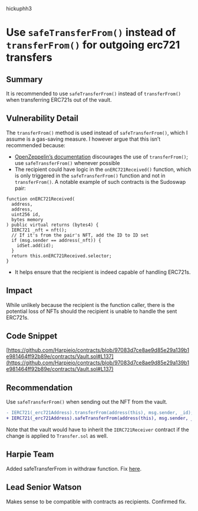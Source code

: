 hickuphh3
# Use `safeTransferFrom()` instead of `transferFrom()` for outgoing erc721 transfers

## Summary

It is recommended to use `safeTransferFrom()` instead of `transferFrom()` when transferring ERC721s out of the vault.

## Vulnerability Detail

The `transferFrom()` method is used instead of `safeTransferFrom()`, which I assume is a gas-saving measure. I however argue that this isn’t recommended because:

- [OpenZeppelin’s documentation](https://docs.openzeppelin.com/contracts/4.x/api/token/erc721#IERC721-transferFrom-address-address-uint256-) discourages the use of `transferFrom()`; use `safeTransferFrom()` whenever possible
- The recipient could have logic in the `onERC721Received()` function, which is only triggered in the `safeTransferFrom()` function and not in `transferFrom()`. A notable example of such contracts is the Sudoswap pair:

```solidity
function onERC721Received(
  address,
  address,
  uint256 id,
  bytes memory
) public virtual returns (bytes4) {
  IERC721 _nft = nft();
  // If it's from the pair's NFT, add the ID to ID set
  if (msg.sender == address(_nft)) {
    idSet.add(id);
  }
  return this.onERC721Received.selector;
}
```

- It helps ensure that the recipient is indeed capable of handling ERC721s.

## Impact

While unlikely because the recipient is the function caller, there is the potential loss of NFTs should the recipient is unable to handle the sent ERC721s.

## Code Snippet

[https://github.com/Harpieio/contracts/blob/97083d7ce8ae9d85e29a139b1e981464ff92b89e/contracts/Vault.sol#L137](https://github.com/Harpieio/contracts/blob/97083d7ce8ae9d85e29a139b1e981464ff92b89e/contracts/Vault.sol#L137)

## Recommendation

Use `safeTransferFrom()` when sending out the NFT from the vault.

```diff
- IERC721(_erc721Address).transferFrom(address(this), msg.sender, _id);
+ IERC721(_erc721Address).safeTransferFrom(address(this), msg.sender, _id);
```

Note that the vault would have to inherit the `IERC721Receiver` contract if the change is applied to `Transfer.sol` as well.

## Harpie Team

Added safeTransferFrom in withdraw function. Fix [here](https://github.com/Harpieio/contracts/pull/4/commits/aff1ee38e081194dd7d88835c37c864e759fd289).

## Lead Senior Watson

Makes sense to be compatible with contracts as recipients. Confirmed fix. 
